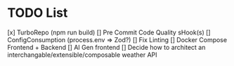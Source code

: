 # TODO List

[x] TurboRepo (npm run build)
[] Pre Commit Code Quality sHook(s)
[] ConfigConsumption (process.env => Zod?)
[] Fix Linting
[] Docker Compose Frontend + Backend
[] AI Gen frontend
[] Decide how to architect an interchangable/extensible/composable weather API